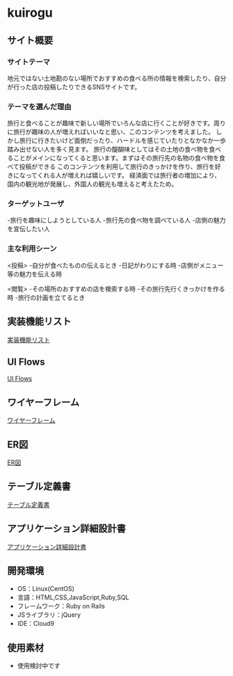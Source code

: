 # kuirogu

## サイト概要
### サイトテーマ
地元ではない土地勘のない場所でおすすめの食べる所の情報を検索したり、自分が行った店の投稿したりできるSNSサイトです。

### テーマを選んだ理由
旅行と食べることが趣味で新しい場所でいろんな店に行くことが好きです。周りに旅行が趣味の人が増えればいいなと思い、このコンテンツを考えました。
しかし旅行に行きたいけど面倒だったり、ハードルを感じていたりとなかなか一歩踏み出せない人を多く見ます。
旅行の醍醐味としてはその土地の食べ物を食べることがメインになってくると思います。まずはその旅行先の名物の食べ物を食べて投稿ができる
このコンテンツを利用して旅行のきっかけを作り、旅行を好きになってくれる人が増えれば嬉しいです。
経済面では旅行者の増加により、国内の観光地が発展し、外国人の観光も増えると考えたため。

### ターゲットユーザ
-旅行を趣味にしようとしている人
-旅行先の食べ物を調べている人
-店側の魅力を宣伝したい人

### 主な利用シーン
<投稿>
-自分が食べたものの伝えるとき
-日記がわりにする時
-店側がメニュー等の魅力を伝える時

<閲覧>
-その場所のおすすめの店を検索する時
-その旅行先行くきっかけを作る時
-旅行の計画を立てるとき

## 実装機能リスト
[実装機能リスト](https://docs.google.com/spreadsheets/d/1jLf7niOEGf5973jesJOYsEA-J5GyvnYyYrHuGzeFhY4/edit?usp=sharing)

##  UI Flows
[ UI Flows ](https://drive.google.com/file/d/1x0TRQA-ss7XDCpf-sezsfTLGRibHdYUq/view?usp=sharing)

##  ワイヤーフレーム
[ ワイヤーフレーム ](https://drive.google.com/file/d/1Co9ElYIUQG2RtAG35mJKzbCz2rliLDXj/view?usp=sharing)

## ER図
[ER図](https://drive.google.com/file/d/1GJ7yOAoh8cUOok6-DytkuVjA8upHkiju/view?usp=sharing)

## テーブル定義書
[テーブル定義書](https://docs.google.com/spreadsheets/d/147gZegxzDhkQOX9vVDOEtxcRo0ibhBzGrhMpow2uqQY/edit?usp=sharing)

## アプリケーション詳細設計書
[アプリケーション詳細設計書](https://docs.google.com/spreadsheets/d/1RB6vHjZyOEf02ACGtCkVTnpes38BFwS8CZ2n8q0Lwww/edit?usp=sharing)


## 開発環境
- OS：Linux(CentOS)
- 言語：HTML,CSS,JavaScript,Ruby,SQL
- フレームワーク：Ruby on Rails
- JSライブラリ：jQuery
- IDE：Cloud9

## 使用素材
- 使用検討中です